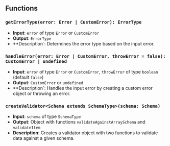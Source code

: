 ## Functions

### `getErrorType(error: Error | CustomError): ErrorType`

- **Input**: `error` of type `Error` or `CustomError`
- **Output**: `ErrorType`
- **Description`: Determines the error type based on the input error.

### `handleError(error: Error | CustomError, throwError = false): CustomError | undefined`

- **Input**: `error` of type `Error` or `CustomError`, `throwError` of type `boolean` (default `false`)
- **Output**: `CustomError` or `undefined`
- **Description`: Handles the input error by creating a custom error object or throwing an error.

### `createValidator<Schema extends SchemaType>(schema: Schema)`

- **Input**: `schema` of type `SchemaType`
- **Output**: Object with functions `validateAgainstArraySchema` and `validateItem`
- **Description**: Creates a validator object with two functions to validate data against a given schema.